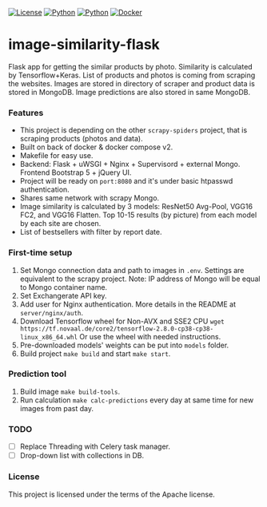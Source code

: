 [![License](https://img.shields.io/badge/license-Apache-blue.svg)]()
[![Python](https://img.shields.io/badge/python->=3.8-blue.svg)](https://www.python.org/downloads/)
[![Python](https://img.shields.io/badge/Tensorflow->=2.8.0-orange.svg)](https://www.tensorflow.org/)
[![Docker](https://img.shields.io/badge/docker-greeb.svg)](https://docs.docker.com/)
# image-similarity-flask
Flask app for getting the similar products by photo. Similarity is calculated by Tensorflow+Keras.
List of products and photos is coming from scraping the websites. 
Images are stored in directory of scraper and product data is stored in MongoDB.
Image predictions are also stored in same MongoDB.
### Features
* This project is depending on the other `scrapy-spiders` project, 
that is scraping products (photos and data).
* Built on back of docker & docker compose v2.
* Makefile for easy use.
* Backend: Flask + uWSGI + Nginx + Supervisord + external Mongo. Frontend Bootstrap 5 + jQuery UI.
* Project will be ready on `port:8080` and it's under basic htpasswd authentication.
* Shares same network with scrapy Mongo.
* Image similarity is calculated by 3 models: ResNet50 Avg-Pool, VGG16 FC2, and VGG16 Flatten. 
Top 10-15 results (by picture) from each model by each site are chosen.
* List of bestsellers with filter by report date.
### First-time setup
1. Set Mongo connection data and path to images in `.env`. 
Settings are equivalent to the scrapy project. 
Note: IP address of Mongo will be equal to Mongo container name.
2. Set Exchangerate API key.
3. Add user for Nginx authentication. More details in the README at `server/nginx/auth`.
4. Download Tensorflow wheel for Non-AVX and SSE2 CPU `wget https://tf.novaal.de/core2/tensorflow-2.8.0-cp38-cp38-linux_x86_64.whl`
Or use the wheel with needed instructions.
5. Pre-downloaded models' weights can be put into `models` folder.
6. Build project `make build` and start `make start`.
### Prediction tool
1. Build image `make build-tools`.
2. Run calculation `make calc-predictions` every day at same time for new images from past day.
### TODO
- [ ] Replace Threading with Celery task manager.
- [ ] Drop-down list with collections in DB.
### License
This project is licensed under the terms of the Apache license.
